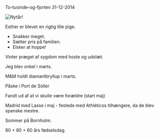 To-tusinde-og-fjorten
31-12-2014

![Nytår!](http://static.logiskhave.dk/20130120_bokeh.jpg)

Esther er blevet en rigtig lille pige.
 - Snakker meget.
 - Sætter pris på familien.
 - Elsker at hoppe!

Vinter præget af sygdom med hoste og udslæt.

Jeg blev onkel i marts.

M&M holdt diamantbryllup i marts.

Påske i Port de Sóller

Fandt ud af at vi skulle være forældre (start maj)

Madrid med Lasse i maj - festede med Athléticos tilhængere, da de blev spanske mestre.

Sommer på Bornholm.

80 + 80 + 60 års fødselsdag.